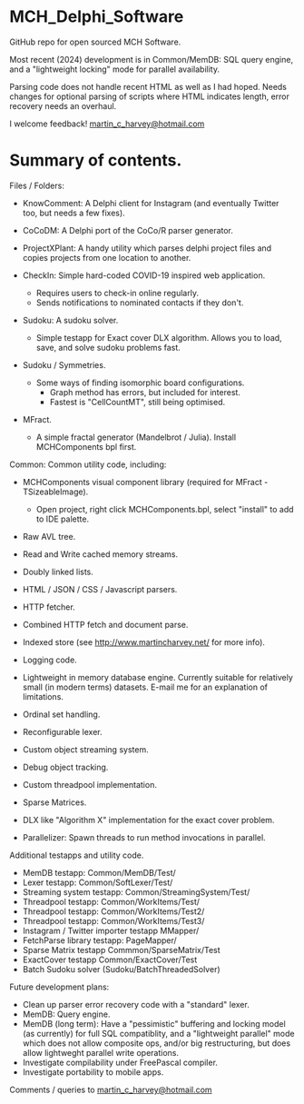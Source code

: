 # MCH_Delphi_Software
GitHub repo for open sourced MCH Software.

Most recent (2024) development is in Common/MemDB: SQL query engine, and a "lightweight locking" mode for parallel availability.

Parsing code does not handle recent HTML as well as I had hoped. Needs changes for optional parsing of scripts where HTML indicates length, error recovery needs an overhaul.

I welcome feedback! martin_c_harvey@hotmail.com

# Summary of contents.

Files / Folders:

- KnowComment: A Delphi client for Instagram (and eventually Twitter too, but needs a few fixes).

- CoCoDM: A Delphi port of the CoCo/R parser generator.

- ProjectXPlant: A handy utility which parses delphi project files and copies projects from one location to another.

- CheckIn: Simple hard-coded COVID-19 inspired web application.
  - Requires users to check-in online regularly.
  - Sends notifications to nominated contacts if they don't.

- Sudoku: A sudoku solver.
  - Simple testapp for Exact cover DLX algorithm. Allows you to load, save, and solve sudoku problems fast.

- Sudoku / Symmetries.
  - Some ways of finding isomorphic board configurations.
    - Graph method has errors, but included for interest.
    - Fastest is "CellCountMT", still being optimised.

- MFract.
  - A simple fractal generator (Mandelbrot / Julia). Install MCHComponents bpl first.

Common: Common utility code, including:

- MCHComponents visual component library (required for MFract - TSizeableImage).
  - Open project, right click MCHComponents.bpl, select "install" to add to IDE palette.

- Raw AVL tree.
- Read and Write cached memory streams.
- Doubly linked lists.
- HTML / JSON / CSS / Javascript parsers.
- HTTP fetcher.
- Combined HTTP fetch and document parse.
- Indexed store (see http://www.martincharvey.net/ for more info).
- Logging code.
- Lightweight in memory database engine. Currently suitable for relatively small (in modern terms) datasets. E-mail me for an explanation of limitations. 
- Ordinal set handling.
- Reconfigurable lexer.
- Custom object streaming system.
- Debug object tracking.
- Custom threadpool implementation.
- Sparse Matrices.
- DLX like "Algorithm X" implementation for the exact cover problem.
- Parallelizer: Spawn threads to run method invocations in parallel.

Additional testapps and utility code.

- MemDB testapp: Common/MemDB/Test/
- Lexer testapp: Common/SoftLexer/Test/
- Streaming system testapp: Common/StreamingSystem/Test/
- Threadpool testapp: Common/WorkItems/Test/
- Threadpool testapp: Common/WorkItems/Test2/
- Threadpool testapp: Common/WorkItems/Test3/
- Instagram / Twitter importer testapp MMapper/
- FetchParse library testapp: PageMapper/
- Sparse Matrix testapp Commmon/SparseMatrix/Test
- ExactCover testapp Common/ExactCover/Test
- Batch Sudoku solver (Sudoku/BatchThreadedSolver)

Future development plans:

- Clean up parser error recovery code with a "standard" lexer.
- MemDB: Query engine.
- MemDB (long term): Have a "pessimistic" buffering and locking model (as currently) for full SQL compatiblity, and a "lightweight parallel" mode which does not allow composite ops, and/or big restructuring, but does allow lightweght parallel write operations.
- Investigate compilability under FreePascal compiler.
- Investigate portability to mobile apps.

Comments / queries to martin_c_harvey@hotmail.com
